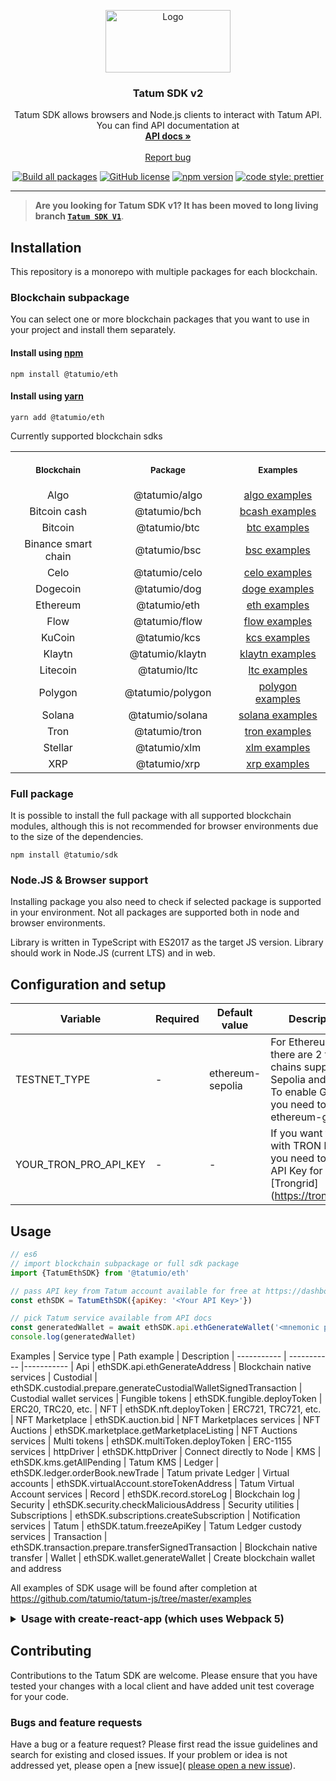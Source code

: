 <p align="center">
  <a href="https://tatum.io/">
    <img src="https://tatum.io/images/Light.svg" alt="Logo" width="200" height="100">
  </a>
</p>

<h3 align="center">Tatum SDK v2</h3>

<p align="center">
  Tatum SDK allows browsers and Node.js clients to interact with Tatum API. You can find API documentation at
  <br>
  <a href="https://tatum.io/apidoc"><strong>API docs »</strong></a>
  <br>
  <br>
  <a href="https://github.com/tatumio/tatum-js/issues/new?assignees=-&labels=bug&template=bug_report.yml">Report bug</a>
</p>

<div align="center">

<a href="">[![Build all packages](https://github.com/tatumio/tatum-js/actions/workflows/build.yaml/badge.svg?branch=master)](https://github.com/tatumio/tatum-js/actions/workflows/build.yaml)</a>
<a href="">[![GitHub license](https://img.shields.io/npm/dm/@tatumio/tatum)](https://img.shields.io/npm/dm/@tatumio/tatum)</a>
<a href="">[![npm version](https://img.shields.io/npm/v/@tatumio/sdk.svg?style=flat-square)](https://www.npmjs.com/package/@tatumio/sdk)</a>
<a href="">[![code style: prettier](https://img.shields.io/badge/code_style-prettier-ff69b4.svg)](https://github.com/prettier/prettier)</a>

</div>

<hr>

> **Are you looking for Tatum SDK v1? It has been moved to long living branch [`Tatum SDK V1`](https://github.com/tatumio/tatum-js/tree/v1)**.

## Installation

This repository is a monorepo with multiple packages for each blockchain.

### Blockchain subpackage

You can select one or more blockchain packages that you want to use in your project and install them separately.

#### Install using [npm](https://www.npmjs.com/)

```console
npm install @tatumio/eth
```

#### Install using [yarn](https://yarnpkg.com/)

```console
yarn add @tatumio/eth
```

Currently supported blockchain sdks

<table>
  <!-- Header -->
  <tr>
    <th align="center">
      <img width="294" height="1">
      <p> 
        <small>Blockchain</small>
      </p>
    </th>
    <th align="center">
      <img width="294" height="1">
      <p>
        <small>Package</small>
      </p>
    </th>
    <th align="center">
      <img width="294" height="1">
      <p>
        <small>Examples</small>
      </p>
    </th>
  </tr>
  <!-- Rows -->
  <tr>
    <td align="center">Algo</td>
    <td align="center">@tatumio/algo</td>
    <td align="center"><a href='https://github.com/tatumio/tatum-js/tree/master/examples/algo-example'>algo examples</a></td>
  </tr>
  <tr>
    <td align="center">Bitcoin cash</td>
    <td align="center">@tatumio/bch</td>
    <td align="center"><a href='https://github.com/tatumio/tatum-js/tree/master/examples/bch-example'>bcash examples</a></td>
  </tr>
  <tr>
    <td align="center">Bitcoin</td>
    <td align="center">@tatumio/btc</td>
    <td align="center"><a href='https://github.com/tatumio/tatum-js/tree/master/examples/btc-example'>btc examples</a></td>
  </tr>
  <tr>
    <td align="center">Binance smart chain</td>
    <td align="center">@tatumio/bsc</td>
    <td align="center"><a href='https://github.com/tatumio/tatum-js/tree/master/examples/bsc-example'>bsc examples</a></td>
  </tr>
  <tr>
    <td align="center">Celo</td>
    <td align="center">@tatumio/celo</td>
    <td align="center"><a href='https://github.com/tatumio/tatum-js/tree/master/examples/celo-example'>celo examples</a></td>
  </tr>
  <tr>
    <td align="center">Dogecoin</td>
    <td align="center">@tatumio/dog</td>
    <td align="center"><a href='https://github.com/tatumio/tatum-js/tree/master/examples/doge-example'>doge examples</a></td>
  </tr>
  <tr>
    <td align="center">Ethereum</td>
    <td align="center">@tatumio/eth</td>
    <td align="center"><a href='https://github.com/tatumio/tatum-js/tree/master/examples/eth-example'>eth examples</a></td>
  </tr>
  <tr>
    <td align="center">Flow</td>
    <td align="center">@tatumio/flow</td>
    <td align="center"><a href='https://github.com/tatumio/tatum-js/tree/master/examples/flow-example'>flow examples</a></td>
  </tr>
  <tr>
    <td align="center">KuCoin</td>
    <td align="center">@tatumio/kcs</td>
    <td align="center"><a href='https://github.com/tatumio/tatum-js/tree/master/examples/kcs-example'>kcs examples</a></td>
  </tr>
  <tr>
    <td align="center">Klaytn</td>
    <td align="center">@tatumio/klaytn</td>
    <td align="center"><a href='https://github.com/tatumio/tatum-js/tree/master/examples/klaytn-example'>klaytn examples</a></td>
  </tr>
  <tr>
    <td align="center">Litecoin</td>
    <td align="center">@tatumio/ltc</td>
    <td align="center"><a href='https://github.com/tatumio/tatum-js/tree/master/examples/ltc-example'>ltc examples</a></td>
  </tr>
  <tr>
    <td align="center">Polygon</td>
    <td align="center">@tatumio/polygon</td>
    <td align="center"><a href='https://github.com/tatumio/tatum-js/tree/master/examples/polygon-example'>polygon examples</a></td>
  </tr>
  <tr>
    <td align="center">Solana</td>
    <td align="center">@tatumio/solana</td>
    <td align="center"><a href='https://github.com/tatumio/tatum-js/tree/master/examples/solana-example'>solana examples</a></td>
  </tr>
  <tr>
    <td align="center">Tron</td>
    <td align="center">@tatumio/tron</td>
    <td align="center"><a href='https://github.com/tatumio/tatum-js/tree/master/examples/tron-example'>tron examples</a></td>
  </tr>
  <tr>
    <td align="center">Stellar</td>
    <td align="center">@tatumio/xlm</td>
    <td align="center"><a href='https://github.com/tatumio/tatum-js/tree/master/examples/xlm-example'>xlm examples</a></td>
  </tr>
  <tr>
    <td align="center">XRP</td>
    <td align="center">@tatumio/xrp</td>
    <td align="center"><a href='https://github.com/tatumio/tatum-js/tree/master/examples/xrp-example'>xrp examples</a></td>
  </tr>
</table>

### Full package

It is possible to install the full package with all supported blockchain modules, although this is not recommended for
browser environments due to the size of the dependencies.

```console
npm install @tatumio/sdk
```

### Node.JS & Browser support

Installing package you also need to check if selected package is supported in your environment. Not all packages are
supported both in node and browser environments.

Library is written in TypeScript with ES2017 as the target JS version. Library should work in Node.JS (current LTS) and
in web.

## Configuration and setup

| Variable              | Required | Default value    | Description                                                                                                                 |
| --------------------- | -------- | ---------------- | --------------------------------------------------------------------------------------------------------------------------- |
| TESTNET_TYPE          | -        | ethereum-sepolia | For Ethereum, there are 2 testnet chains supported - Sepolia and Goerli. To enable Goerli, you need to use ethereum-goerli. |
| YOUR_TRON_PRO_API_KEY | -        | -                | If you want to work with TRON locally, you need to enter API Key for [Trongrid] (https://trongrid.io).                      |

## Usage

```js
// es6
// import blockchain subpackage or full sdk package
import {TatumEthSDK} from '@tatumio/eth'

// pass API key from Tatum account available for free at https://dashboard.tatum.io/
const ethSDK = TatumEthSDK({apiKey: '<Your API Key>'})

// pick Tatum service available from API docs
const generatedWallet = await ethSDK.api.ethGenerateWallet('<mnemonic phrase>')
console.log(generatedWallet)
```

Examples | Service type | Path example | Description | ----------- | ----------- |----------- | Api |
ethSDK.api.ethGenerateAddress | Blockchain native services | Custodial |
ethSDK.custodial.prepare.generateCustodialWalletSignedTransaction | Custodial wallet services | Fungible tokens |
ethSDK.fungible.deployToken | ERC20, TRC20, etc. | NFT | ethSDK.nft.deployToken | ERC721, TRC721, etc. | NFT Marketplace
| ethSDK.auction.bid | NFT Marketplaces services | NFT Auctions | ethSDK.marketplace.getMarketplaceListing | NFT
Auctions services | Multi tokens | ethSDK.multiToken.deployToken | ERC-1155 services | httpDriver | ethSDK.httpDriver |
Connect directly to Node | KMS | ethSDK.kms.getAllPending | Tatum KMS | Ledger | ethSDK.ledger.orderBook.newTrade |
Tatum private Ledger | Virtual accounts | ethSDK.virtualAccount.storeTokenAddress | Tatum Virtual Account services |
Record | ethSDK.record.storeLog | Blockchain log | Security | ethSDK.security.checkMaliciousAddress | Security utilities
| Subscriptions | ethSDK.subscriptions.createSubscription | Notification services | Tatum | ethSDK.tatum.freezeApiKey |
Tatum Ledger custody services | Transaction | ethSDK.transaction.prepare.transferSignedTransaction | Blockchain native
transfer | Wallet | ethSDK.wallet.generateWallet | Create blockchain wallet and address

All examples of SDK usage will be found after completion at https://github.com/tatumio/tatum-js/tree/master/examples

<details>
  <summary style='font-size: 16px; font-weight: bold'>Usage with create-react-app (which uses Webpack 5)</summary>

Webpack v5 introduced breaking changes to Web3 library used in Tatum blockchain services. To enable Tatum SDK in React
apps you need to follow workaround as
per [stackoverflow discussion](https://stackoverflow.com/questions/66952972/cannot-add-web3-to-react-project)

#### 1. Install additional dependencies

```console
yarn add -D node-polyfill-webpack-plugin
yarn add -D react-app-rewired
```

#### 2. Copy [config-overrides.js](https://github.com/npwork/create-react-app-with-webpack5/blob/main/config-overrides.js) to your project (next to package.json)

#### 3. Add browserify dependencies to `package.json`

```json
"assert": "npm:assert",
"crypto": "npm:crypto-browserify",
"http": "npm:http-browserify",
"https": "npm:https-browserify",
"os": "npm:os-browserify",
"stream": "npm:stream-browserify",
"url": "npm:url",
...

```

#### 4. Replace `scripts` block in your `package.json`

```json
"scripts": {
"start": "react-app-rewired start",
"build": "react-app-rewired build",
"test": "react-app-rewired test",
"eject": "react-app-rewired eject"
},
```

</details>

## Contributing

Contributions to the Tatum SDK are welcome. Please ensure that you have tested your changes with a local client and have
added unit test coverage for your code.

### Bugs and feature requests

Have a bug or a feature request? Please first read the issue guidelines and search for existing and closed issues. If
your problem or idea is not addressed yet, please open
a [new issue]( [please open a new issue](https://github.com/tatumio/tatum-js/issues/new/choose)).
